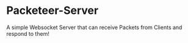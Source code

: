 # Packeteer-Server
A simple Websocket Server that can receive Packets from Clients and respond to them!
